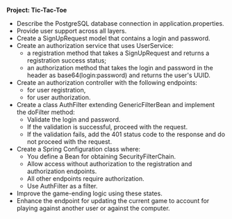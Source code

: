 
**Project: Tic-Tac-Toe**

- Describe the PostgreSQL database connection in application.properties.
- Provide user support across all layers.
- Create a SignUpRequest model that contains a login and password.
- Create an authorization service that uses UserService:
  - a registration method that takes a SignUpRequest and returns a registration success status;
  - an authorization method that takes the login and password in the header as base64(login:password) and returns the user's UUID.
- Create an authorization controller with the following endpoints:
  - for user registration,
  - for user authorization.
- Create a class AuthFilter extending GenericFilterBean and implement the doFilter method:
  - Validate the login and password.
  - If the validation is successful, proceed with the request.
  - If the validation fails, add the 401 status code to the response and do not proceed with the request.
- Create a Spring Configuration class where:
  - You define a Bean for obtaining SecurityFilterChain.
  - Allow access without authorization to the registration and authorization endpoints.
  - All other endpoints require authorization.
  - Use AuthFilter as a filter.
- Improve the game-ending logic using these states.
- Enhance the endpoint for updating the current game to account for playing against another user or against the computer.
